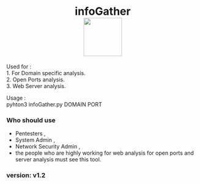 <h1 align="center">
  <br>
  infoGather
  <br>
  <a href="https://github.com/omkhard/infoGather"><img src="https://i.ibb.co/zbQhWbM/info-Image.png" width="100px" height="100px"></a>
  <br>
</h1>
<p>
  Used for :<br>
  1. For Domain specific analysis.<br>
  2. Open Ports analysis.<br>
  3. Web Server analysis.<br>
</p>
<p>
  Usage :<br>
  pyhton3 infoGather.py DOMAIN PORT <br>
</p>

### Who should use 
  - Pentesters ,
  - System Admin , 
  - Network Security Admin , 
  - the people who are highly working for web analysis for open ports and server analysis must see this tool.



### version:  v1.2
